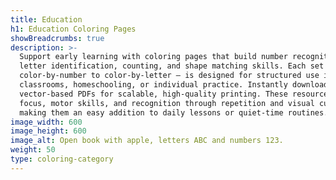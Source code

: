 ```yaml
---
title: Education
h1: Education Coloring Pages
showBreadcrumbs: true
description: >-
  Support early learning with coloring pages that build number recognition,
  letter identification, counting, and shape matching skills. Each set — from
  color-by-number to color-by-letter — is designed for structured use in
  classrooms, homeschooling, or individual practice. Instantly download
  vector-based PDFs for scalable, high-quality printing. These resources promote
  focus, motor skills, and recognition through repetition and visual cues,
  making them an easy addition to daily lessons or quiet-time routines.
image_width: 600
image_height: 600
image_alt: Open book with apple, letters ABC and numbers 123.
weight: 50
type: coloring-category
---
```


